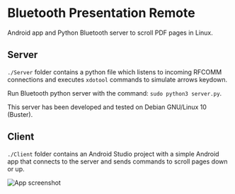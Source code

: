 # Bluetooth Presentation Remote
Android app and Python Bluetooth server to scroll PDF pages in Linux.

## Server
`./Server` folder contains a python file which listens to incoming RFCOMM connections and executes `xdotool` commands to simulate arrows keydown.

Run Bluetooth python server with the command: `sudo python3 server.py`.

This server has been developed and tested on Debian GNU/Linux 10 (Buster).

## Client
`./Client` folder contains an Android Studio project with a simple Android app that connects to the server and sends commands to scroll pages down or up.

![App screenshot](https://...)
